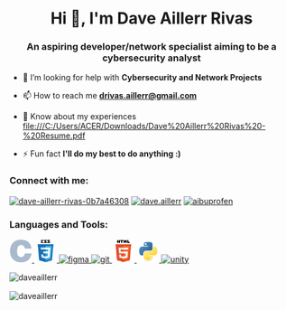 <h1 align="center">Hi 👋, I'm Dave Aillerr Rivas</h1>
<h3 align="center">An aspiring developer/network specialist aiming to be a cybersecurity analyst</h3>

- 🤝 I’m looking for help with **Cybersecurity and Network Projects**

- 📫 How to reach me **drivas.aillerr@gmail.com**

- 📄 Know about my experiences [file:///C:/Users/ACER/Downloads/Dave%20Aillerr%20Rivas%20-%20Resume.pdf](file:///C:/Users/ACER/Downloads/Dave%20Aillerr%20Rivas%20-%20Resume.pdf)

- ⚡ Fun fact **I'll do my best to do anything :)**

<h3 align="left">Connect with me:</h3>
<p align="left">
<a href="https://linkedin.com/in/dave-aillerr-rivas-0b7a46308" target="blank"><img align="center" src="https://raw.githubusercontent.com/rahuldkjain/github-profile-readme-generator/master/src/images/icons/Social/linked-in-alt.svg" alt="dave-aillerr-rivas-0b7a46308" height="30" width="40" /></a>
<a href="https://fb.com/dave.aillerr" target="blank"><img align="center" src="https://raw.githubusercontent.com/rahuldkjain/github-profile-readme-generator/master/src/images/icons/Social/facebook.svg" alt="dave.aillerr" height="30" width="40" /></a>
<a href="https://instagram.com/aibuprofen" target="blank"><img align="center" src="https://raw.githubusercontent.com/rahuldkjain/github-profile-readme-generator/master/src/images/icons/Social/instagram.svg" alt="aibuprofen" height="30" width="40" /></a>
</p>

<h3 align="left">Languages and Tools:</h3>
<p align="left"> <a href="https://www.cprogramming.com/" target="_blank" rel="noreferrer"> <img src="https://raw.githubusercontent.com/devicons/devicon/master/icons/c/c-original.svg" alt="c" width="40" height="40"/> </a> <a href="https://www.w3schools.com/css/" target="_blank" rel="noreferrer"> <img src="https://raw.githubusercontent.com/devicons/devicon/master/icons/css3/css3-original-wordmark.svg" alt="css3" width="40" height="40"/> </a> <a href="https://www.figma.com/" target="_blank" rel="noreferrer"> <img src="https://www.vectorlogo.zone/logos/figma/figma-icon.svg" alt="figma" width="40" height="40"/> </a> <a href="https://git-scm.com/" target="_blank" rel="noreferrer"> <img src="https://www.vectorlogo.zone/logos/git-scm/git-scm-icon.svg" alt="git" width="40" height="40"/> </a> <a href="https://www.w3.org/html/" target="_blank" rel="noreferrer"> <img src="https://raw.githubusercontent.com/devicons/devicon/master/icons/html5/html5-original-wordmark.svg" alt="html5" width="40" height="40"/> </a> <a href="https://www.python.org" target="_blank" rel="noreferrer"> <img src="https://raw.githubusercontent.com/devicons/devicon/master/icons/python/python-original.svg" alt="python" width="40" height="40"/> </a> <a href="https://unity.com/" target="_blank" rel="noreferrer"> <img src="https://www.vectorlogo.zone/logos/unity3d/unity3d-icon.svg" alt="unity" width="40" height="40"/> </a> </p>

<p><img align="center" src="https://github-readme-stats.vercel.app/api/top-langs?username=daveaillerr&show_icons=true&locale=en&layout=compact" alt="daveaillerr" /></p>

<p><img align="center" src="https://github-readme-streak-stats.herokuapp.com/?user=daveaillerr&" alt="daveaillerr" /></p>

